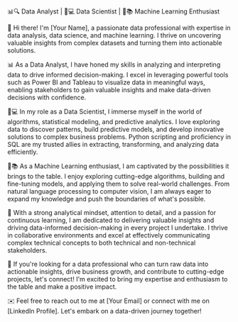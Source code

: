 📊🔍 Data Analyst | 🧠💻 Data Scientist | 🤖📚 Machine Learning Enthusiast

👋 Hi there! I'm [Your Name], a passionate data professional with expertise in data analysis, data science, and machine learning. I thrive on uncovering valuable insights from complex datasets and turning them into actionable solutions.

📊 As a Data Analyst, I have honed my skills in analyzing and interpreting data to drive informed decision-making. I excel in leveraging powerful tools such as Power BI and Tableau to visualize data in meaningful ways, enabling stakeholders to gain valuable insights and make data-driven decisions with confidence.

🧠💻 In my role as a Data Scientist, I immerse myself in the world of algorithms, statistical modeling, and predictive analytics. I love exploring data to discover patterns, build predictive models, and develop innovative solutions to complex business problems. Python scripting and proficiency in SQL are my trusted allies in extracting, transforming, and analyzing data efficiently.

🤖📚 As a Machine Learning enthusiast, I am captivated by the possibilities it brings to the table. I enjoy exploring cutting-edge algorithms, building and fine-tuning models, and applying them to solve real-world challenges. From natural language processing to computer vision, I am always eager to expand my knowledge and push the boundaries of what's possible.

🔬 With a strong analytical mindset, attention to detail, and a passion for continuous learning, I am dedicated to delivering valuable insights and driving data-informed decision-making in every project I undertake. I thrive in collaborative environments and excel at effectively communicating complex technical concepts to both technical and non-technical stakeholders.

🌟 If you're looking for a data professional who can turn raw data into actionable insights, drive business growth, and contribute to cutting-edge projects, let's connect! I'm excited to bring my expertise and enthusiasm to the table and make a positive impact.

✉️ Feel free to reach out to me at [Your Email] or connect with me on [LinkedIn Profile]. Let's embark on a data-driven journey together!

